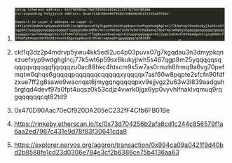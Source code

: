 1. ![Call](https://github.com/mistakeone/nervos_first_try/blob/master/6%20task/7777777.png?raw=true "Call")

2. ckt1q3dz2p4mdrvp5ywu4kk5edl2uc4p03puvx07g7kgqdau3n3dmypkqnxzuefxyp9wdghglncj77k5wt6p59sx6kukyjlwh5s467qgp8m25yqqqqqsqqqqqvqqqqqfjqqqqzu0ac88hkc4htscm9s5w7as0rmzh6frmq9a6vg70pefmqtw0qhqs6gqqqqpqqqqqqcqqqqqxyqqqqx7asf60w8pqpte2sfcfn90fdfzxue7ff2g8sawe9wacnqat6jmygqngqqqqpxv9ejjvgz2u63w3l839aadguh5rgtqd4devf97a0fpt4uqsz0k53cdjz4vwrk0jgx6yp0vyvhlfnaklvqmuq9rqgqqqqqqcqt82td9

3. 0x470D90Aac70eCf920DA205eC232fF4Cfb6FB01Be

4. https://rinkeby.etherscan.io/tx/0x73d704256b2afa8cd1c244c856579f1a6aa2ed7967c431e9d78f83f30641cda9

5. https://explorer.nervos.org/aggron/transaction/0x994ca09a0421f9d40bd2b8588fe1cd23d0306e784e3cf2b6386ce75b4136aa63

   
